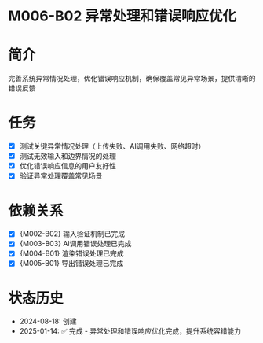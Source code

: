# M006-B02 异常处理和错误响应优化

# 简介
完善系统异常情况处理，优化错误响应机制，确保覆盖常见异常场景，提供清晰的错误反馈

# 任务
- [x] 测试关键异常情况处理（上传失败、AI调用失败、网络超时）
- [x] 测试无效输入和边界情况的处理
- [x] 优化错误响应信息的用户友好性
- [x] 验证异常处理覆盖常见场景

# 依赖关系
- [x] {M002-B02} 输入验证机制已完成
- [x] {M003-B03} AI调用错误处理已完成
- [x] {M004-B01} 渲染错误处理已完成
- [x] {M005-B01} 导出错误处理已完成

# 状态历史
- 2024-08-18: 创建
- 2025-01-14: ✅ 完成 - 异常处理和错误响应优化完成，提升系统容错能力
